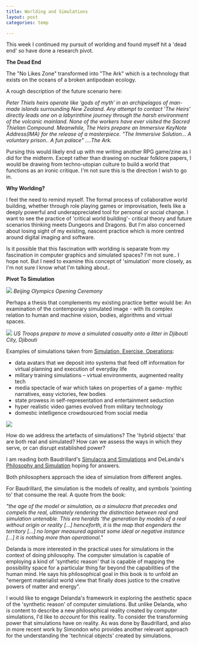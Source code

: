 ```yaml
---
title: Worlding and Simulations
layout: post
categories: temp

---
```



This week I continued my pursuit of worlding and found myself hit a 'dead end' so have done a research pivot.

**The Dead End**

The "No Likes Zone" transformed into "The Ark" which is a technology that exists on the oceans of a broken antipodean ecology.

A rough description of the future scenario here:

_Peter Thiels heirs operate like ‘gods of myth’ in an archipelagos of man-made islands surrounding New Zealand. Any attempt to contact 'The Heirs' directly leads one on a labyrinthine journey through the harsh environment of the volcanic mainland. None of the workers have ever visited the Sacred Thielian Compound. Meanwhile, The Heirs prepare an Immersive KeyNote Address(IMA) for the release of a masterpiece. "The Immersive Solution... A voluntary prison.. A fun palace" ....The Ark._

Pursing this would likely end up with me writing another RPG game/zine as I did for the midterm. Except rather than drawing on nuclear folklore papers, I would be drawing from techno-utopian culture to build a world that functions as an ironic critique. I'm not sure this is the direction I wish to go in.

**Why Worlding?**

I feel the need to remind myself.  The formal process of collaborative world building, whether through role playing games or improvisation, feels like a deeply powerful and underappreciated tool for personal or social change. I want to see the practice of 'critical world building'- critical theory and future scenarios thinking meets Dungeons and Dragons.  But I'm also concerned about losing sight of my existing, nascent practice which is more centred around digital imaging and software.


Is it possible that this fascination with worlding is separate from my fascination in computer graphics and simulated spaces? I'm not sure.. I  hope not. But I need to examine this concept of 'simulation' more closely, as I'm not sure I know what I'm talking about..

**Pivot To Simulation**

![](https://news.bbcimg.co.uk/media/images/58096000/jpg/_58096216_beijing_drums_getty.jpg)
_Beijing Olympics Opening Ceremony_

Perhaps a thesis that complements my existing practice better would be: An examination of the contemporary simulated image - with its complex relation to human and machine vision, bodies, algorithms and virtual spaces.

![](https://cdn.dvidshub.net/media/thumbs/photos/1804/4344270/1000w_q95.jpg)
_US Troops prepare to move a simulated casualty onto a litter in Djibouti City, Djibouti_


Examples of simulations taken from [Simulation, Exercise, Operations](https://www.amazon.com/Simulation-Exercise-Operations-Robin-Mackay/dp/0993045863):
- data avatars that we deposit into systems that feed off information for virtual planning and execution of everyday life
- military training simulations – virtual environments, augmented reality tech
- media spectacle of war which takes on properties of a game- mythic narratives, easy victories, few bodies
- state prowess in self-representation and entertainment seduction
- hyper realistic video games evolved from military technology
- domestic intelligence crowdsourced from social media

![](https://www.dreamteamfc.com/c/wp-content/uploads/sites/4/2017/03/rungrado-may-day-2.jpg?strip=all&quality=100)

How do we address the artefacts of simulations? The 'hybrid objects' that are both real and simulated? How can we assess the ways in which they serve, or can disrupt established power?

I am reading both Baudrillard's [Simulacra and Simulations](https://en.wikipedia.org/wiki/Simulacra_and_Simulation) and DeLanda's [Philosophy and Simulation](https://www.amazon.com/dp/B00OG4E2JQ/ref=dp-kindle-redirect?_encoding=UTF8&btkr=1) hoping for answers.

Both philosophers approach the idea of simulation from  different angles.

For Baudrillard, the simulation is the models of reality, and symbols 'pointing to' that consume the real. A quote from the book:

_"the age of the model or simulation, as a simulacra that precedes and compels the real, ultimately rendering the distinction between real and simulation untenable. This era heralds ‘the generation by models of a real without origin or reality […] henceforth, it is the map that engenders the territory […] no longer measured against some ideal or negative instance […] it is nothing more than operational."_

Delanda is more interested in the practical uses for simulations in the context of doing philosophy. The computer simulation is capable of employing a kind of 'synthetic reason' that is capable of mapping the possibility space for a particular thing far beyond the capabilities of the human mind. He says his philosophical goal in this book is to unfold an "emergent materialist world view that finally does justice to the creative powers of matter and energy".

I would like to engage Delanda's framework in exploring the aesthetic space of the 'synthetic reason' of computer simulations. But unlike Delanda, who is content to describe a new philosophical reality created by computer simulations, I'd like to *account* for this reality. To consider the transforming power that simulations have on reality. As was done by Baudrillard, and also in more recent work by Simondon who provides another relevant approach for the understanding the 'technical objects' created by simulations.
